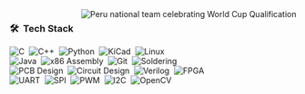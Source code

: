 <img alt="Peru national team celebrating World Cup Qualification" src="https://encrypted-tbn0.gstatic.com/images?q=tbn:ANd9GcTUJu4FE3c6svsZvG34beeBe9swr2xTdWq_1Q&s" align="right"/>

### 🛠 &nbsp;Tech Stack

![C](https://img.shields.io/badge/-C-05122A?style=flat&logo=C&logoColor=A8B9CC)&nbsp;
![C++](https://img.shields.io/badge/-C++-05122A?style=flat&logo=C%2B%2B&logoColor=00599C)&nbsp;
![Python](https://img.shields.io/badge/-Python-05122A?style=flat&logo=python)&nbsp;
![KiCad](https://img.shields.io/badge/-KiCad-05122A?style=flat&logo=kicad&logoColor=007ACC)&nbsp;
![Linux](https://img.shields.io/badge/-Linux-05122A?style=flat&logo=linux&logoColor=FCC624)&nbsp;\
![Java](https://img.shields.io/badge/-Java-05122A?style=flat&logo=coffeescript&logoColor=FFA518)&nbsp;
![x86 Assembly](https://img.shields.io/badge/-x86%20Assembly-05122A?style=flat&logo=intel)&nbsp;
![Git](https://img.shields.io/badge/-Git-05122A?style=flat&logo=git)&nbsp;
![Soldering](https://img.shields.io/badge/-Soldering-05122A?style=flat&logo=electronics&logoColor=A8B9CC)&nbsp;\
![PCB Design](https://img.shields.io/badge/-PCB%20Design-05122A?style=flat&logo=circuit-board&logoColor=00599C)&nbsp;
![Circuit Design](https://img.shields.io/badge/-Circuit%20Design-05122A?style=flat&logo=electronics&logoColor=FCC624)&nbsp;
![Verilog](https://img.shields.io/badge/-Verilog-05122A?style=flat&logo=verilog&logoColor=00599C)&nbsp;
![FPGA](https://img.shields.io/badge/-FPGA-05122A?style=flat&logo=fpga&logoColor=A8B9CC)&nbsp;\
![UART](https://img.shields.io/badge/-UART-05122A?style=flat&logo=serial-port&logoColor=A8B9CC)&nbsp;
![SPI](https://img.shields.io/badge/-SPI-05122A?style=flat&logo=circuit-board&logoColor=00599C)&nbsp;
![PWM](https://img.shields.io/badge/-PWM-05122A?style=flat&logo=oscilloscope&logoColor=FCC624)&nbsp;
![I2C](https://img.shields.io/badge/-I2C-05122A?style=flat&logo=i2c&logoColor=00599C)&nbsp;
![OpenCV](https://img.shields.io/badge/-OpenCV-05122A?style=flat&logo=opencv&logoColor=5C3EE8)
